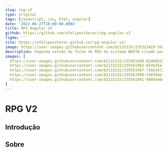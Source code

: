 ```yaml
---
slug: rpg-v2
type: original
tags: [javascript, css, html, angular]
date: '2022-06-27T10:00:00.000Z'
title: RPG Angular V2
github: https://github.com/ofelipescherer/rpg-angular-v2
figma: ''
site: https://ofelipescherer.github.io/rpg-angular-v2/
image: https://user-images.githubusercontent.com/62115215/235323429-5da2b732-0d44-46b5-8716-db7654e8b9c4.png
description: Segunda versão da ficha de RPG do sistema WHITN criado por Felipe Scherer.
images: [
  https://user-images.githubusercontent.com/62115215/235561980-82d6b515-bbce-4c30-92e3-d20e96260186.gif,
  https://user-images.githubusercontent.com/62115215/235561983-854635e1-9d4c-4e67-818d-ce47708f0950.png,
  https://user-images.githubusercontent.com/62115215/235561987-71bb1672-b703-4023-b5f1-c20e7e64c43e.png,
  https://user-images.githubusercontent.com/62115215/235561990-f48f84ef-d8f9-49c7-9fb9-ade82d7da575.png,
  https://user-images.githubusercontent.com/62115215/235561991-0600a40d-b6aa-4df8-8bbd-70681e93715c.png,
]
---
```


# RPG V2

## Introdução

## Sobre
